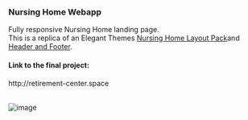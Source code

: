 <h3>Nursing Home Webapp</h3>
Fully responsive Nursing Home landing page.<br>
This is a replica of an Elegant Themes <a href="https://bit.ly/3NhLHDc">Nursing Home Layout Pack</a>and <a href="https://bit.ly/3NhLHDc">Header and Footer</a>.

<h4>Link to the final project:</h4>
http://retirement-center.space
<br>
<br>

![image](https://user-images.githubusercontent.com/83336214/168426847-0b1c8b8d-951e-4600-a3a7-4586af389d1a.png)


